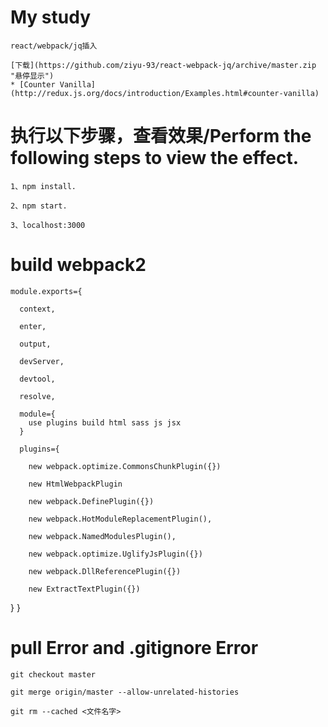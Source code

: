 # My study
    react/webpack/jq插入

    [下载](https://github.com/ziyu-93/react-webpack-jq/archive/master.zip "悬停显示")
    * [Counter Vanilla](http://redux.js.org/docs/introduction/Examples.html#counter-vanilla)
# 执行以下步骤，查看效果/Perform the following steps to view the effect.

    1、npm install.

    2、npm start.

    3、localhost:3000

# build webpack2
    module.exports={

      context,

      enter,

      output,

      devServer,

      devtool,

      resolve,

      module={
        use plugins build html sass js jsx
      }

      plugins={

        new webpack.optimize.CommonsChunkPlugin({})

        new HtmlWebpackPlugin

        new webpack.DefinePlugin({})

        new webpack.HotModuleReplacementPlugin(),

        new webpack.NamedModulesPlugin(),

        new webpack.optimize.UglifyJsPlugin({})

        new webpack.DllReferencePlugin({})

        new ExtractTextPlugin({})

  }
}

# pull Error and .gitignore Error
    git checkout master

    git merge origin/master --allow-unrelated-histories

    git rm --cached <文件名字>
